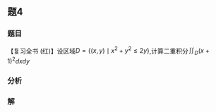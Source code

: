 ## 题4
### 题目
【复习全书 (红)】设区域$D = \{  {( {x, y})  \mid  {x}^{2} + {y}^{2} \leq  {2y}}\}$,计算二重积分${\iint }_{D}{( x + 1) }^{2}{dxdy}$
### 分析

### 解